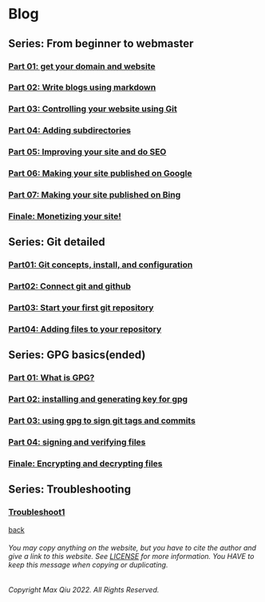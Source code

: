 # Blog
## Series: From beginner to webmaster
### [Part 01: get your domain and website](https://qqiumax.github.io/blog/get-your-github-domain/)
### [Part 02: Write blogs using markdown](https://qqiumax.github.io/blog/write-blog-using-markdown/)
### [Part 03: Controlling your website using Git](https://qqiumax.github.io/blog/controlling-using-git/)
### [Part 04: Adding subdirectories](https://qqiumax.github.io/blog/adding-directories/)
### [Part 05: Improving your site and do SEO](https://qqiumax.github.io/blog/improving-your-site/)
### [Part 06: Making your site published on Google](https://qqiumax.github.io/blog/making-your-site-on-engines/)
### [Part 07: Making your site published on Bing](https://qqiumax.github.io/blog/get-index-bing/)
### [Finale: Monetizing your site!](https://qqiumax.github.io/blog/monetize-your-site)

## Series: Git detailed
### [Part01: Git concepts, install, and configuration](https://qqiumax.github.io/blog/what-is-git/)
### [Part02: Connect git and github](https://qqiumax.github.io/blog/git-connect-github/)
### [Part03: Start your first git repository](https://qqiumax.github.io/blog/initializing-a-repo/)
### [Part04: Adding files to your repository](https://qqiumax.github.io/blog/adding-to-git-repo/)

## Series: GPG basics(ended)
### [Part 01: What is GPG?](https://qqiumax.github.io/blog/what-is-gpg/)
### [Part 02: installing and generating key for gpg](https://qqiumax.github.io/blog/installing-and-generate-key-for-gpg/)
### [Part 03: using gpg to sign git tags and commits](https://qqiumax.github.io/blog/signing-commits-and-tags/)
### [Part 04: signing and verifying files](https://qqiumax.github.io/blog/signing-files-and-verify/)
### [Finale: Encrypting and decrypting files](https://qqiumax.github.io/blog/encrypting-decrypting-files)
## Series: Troubleshooting
### [Troubleshoot1](https://qqiumax.github.io/blog/troubleshoot1/)

[back](https://qqiumax.github.io/home/)


###### You may copy anything on the website, but you have to cite the author and give a link to this website. See [LICENSE](https://qqiumax.github.io/LICENSE) for more information. You HAVE to keep this message when copying or duplicating.

###### Copyright Max Qiu 2022. All Rights Reserved.